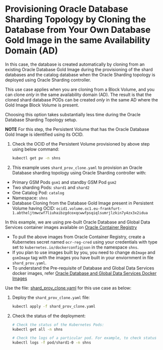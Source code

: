 # Provisioning Oracle Database Sharding Topology by Cloning the Database from Your Own Database Gold Image in the same Availability Domain (AD)

In this case, the database is created automatically by cloning from an existing Oracle Database Gold Image during the provisioning of the shard databases and the catalog database when the Oracle Sharding topology is deployed using Oracle Sharding controller.

This use case applies when you are cloning from a Block Volume, and you can clone _only_ in the same availability domain (AD). The result is that the cloned shard database PODs can be created _only_ in the same AD where the Gold Image Block Volume is present.

Choosing this option takes substantially less time during the Oracle Database Sharding Topology setup.

**NOTE** For this step, the Persistent Volume that has the Oracle Database Gold Image is identified using its OCID.

1. Check the OCID of the Persistent Volume provisioned by above step using below command:

    ```sh
    kubectl get pv -n shns
    ```

2. This example uses `shard_prov_clone.yaml` to provision an Oracle Database sharding topology using Oracle Sharding controller with:

* Primary GSM Pods `gsm1` and standby GSM Pod `gsm2`
* Two sharding Pods: `shard1` and `shard2`
* One Catalog Pod: `catalog`
* Namespace: `shns`
* Database Cloning from the Database Gold Image present in Persistent Volume having OCID: `ocid1.volume.oc1.eu-frankfurt-1.abtheljtmwcwf7liuhaibzgdcoxqcwwfpsqiqlsumrjlzkin7y4zx3x2idua`

In this example, we are using pre-built Oracle Database and Global Data Services container images available on [Oracle Container Registry](https://container-registry.oracle.com/)
  * To pull the above images from Oracle Container Registry, create a Kubernetes secret named `ocr-reg-cred` using your credentials with type set to `kubernetes.io/dockerconfigjson` in the namespace `shns`.
  * If you plan to use images built by you, you need to change `dbImage` and `gsmImage` tag with the images you have built in your enviornment in file `shard_prov.yaml`.
  * To understand the Pre-requisite of Database and Global Data Services docker images, refer [Oracle Database and Global Data Services Docker Images](../README.md#3-oracle-database-and-global-data-services-docker-images)

Use the file: [shard_prov_clone.yaml](./shard_prov_clone.yaml) for this use case as below:

1. Deploy the `shard_prov_clone.yaml` file:
    ```sh
    kubectl apply -f shard_prov_clone.yaml
    ```
2. Check the status of the deployment:
    ```sh
    # Check the status of the Kubernetes Pods:
    kubectl get all -n shns

    # Check the logs of a particular pod. For example, to check status of pod "shard1-0":
    kubectl logs -f pod/shard1-0 -n shns
    ```
